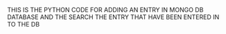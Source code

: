 THIS IS THE PYTHON CODE FOR ADDING AN ENTRY IN MONGO DB DATABASE AND THE SEARCH THE ENTRY THAT HAVE BEEN ENTERED IN TO THE DB